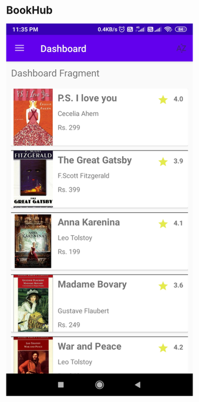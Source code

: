 # BookHub
<img src = 'https://github.com/abhi-s19/BookHub/blob/master/UI/Screenshot_2020-09-19-23-35-59-075_com.abhisek.bookhub.jpg'>
